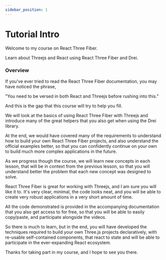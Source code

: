```yaml
---
sidebar_position: 1
---
```


# Tutorial Intro

Welcome to my course on React Three Fiber.

Learn about Threejs and React using React Three Fiber and Drei.

### Overview

If you've ever tried to read the React Three Fiber documentation, you may have noticed the phrase,

"You need to be versed in both React and Threejs before rushing into this."

And this is the gap that this course will try to help you fill.

We will look at the basics of using React Three Fiber with Threejs and introduce many of the great helpers that you also get when using the Drei library.

At the end, we would have covered many of the requirements to understand how to build your own React Three Fiber projects, and also understand the official examples better, so that you can confidently continue on your own to build much more complex applications in the future.

As we progress though the course, we will learn new concepts in each lesson, that will be in context from the previous lesson, so that you will understand better the problem that each new concept was designed to solve.

React Three Fiber is great for working with Threejs, and I am sure you will like it to. It's very clear, minimal, the code looks neat, and you will be able to create very robust applications in a very short amount of time.

All the code demonstrated is provided in the accompanying documentation that you also get access to for free, so that you will be able to easily copy/paste, and participate alongside the videos.

So there is much to learn, but in the end, you will have developed the techniques required to build your own Three.js projects declaratively, with re-usable self-contained components, that react to state and will be able to participate in the ever-expanding React ecosystem.

Thanks for taking part in my course, and I hope to see you there.
